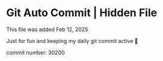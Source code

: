 # Git Auto Commit | Hidden File

This file was added Feb 12, 2025

Just for fun and keeping my daily git commit active 🤪

commit number: 30200
